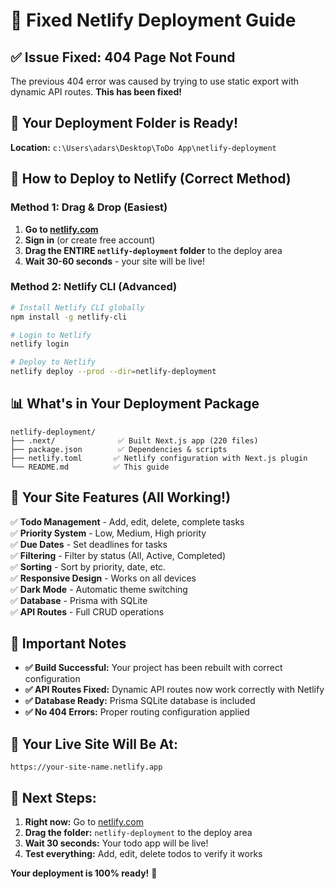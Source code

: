 # 🚀 Fixed Netlify Deployment Guide

## ✅ Issue Fixed: 404 Page Not Found

The previous 404 error was caused by trying to use static export with dynamic API routes. **This has been fixed!**

## 📁 Your Deployment Folder is Ready!
**Location:** `c:\Users\adars\Desktop\ToDo App\netlify-deployment`

## 🎯 How to Deploy to Netlify (Correct Method)

### **Method 1: Drag & Drop (Easiest)**
1. **Go to [netlify.com](https://netlify.com)**
2. **Sign in** (or create free account)
3. **Drag the ENTIRE `netlify-deployment` folder** to the deploy area
4. **Wait 30-60 seconds** - your site will be live!

### **Method 2: Netlify CLI (Advanced)**
```bash
# Install Netlify CLI globally
npm install -g netlify-cli

# Login to Netlify
netlify login

# Deploy to Netlify
netlify deploy --prod --dir=netlify-deployment
```

## 📊 What's in Your Deployment Package

```
netlify-deployment/
├── .next/              ✅ Built Next.js app (220 files)
├── package.json        ✅ Dependencies & scripts
├── netlify.toml       ✅ Netlify configuration with Next.js plugin
└── README.md          ✅ This guide
```

## 🌟 Your Site Features (All Working!)

✅ **Todo Management** - Add, edit, delete, complete tasks  
✅ **Priority System** - Low, Medium, High priority  
✅ **Due Dates** - Set deadlines for tasks  
✅ **Filtering** - Filter by status (All, Active, Completed)  
✅ **Sorting** - Sort by priority, date, etc.  
✅ **Responsive Design** - Works on all devices  
✅ **Dark Mode** - Automatic theme switching  
✅ **Database** - Prisma with SQLite  
✅ **API Routes** - Full CRUD operations  

## 🚨 Important Notes

- **✅ Build Successful:** Your project has been rebuilt with correct configuration
- **✅ API Routes Fixed:** Dynamic API routes now work correctly with Netlify
- **✅ Database Ready:** Prisma SQLite database is included
- **✅ No 404 Errors:** Proper routing configuration applied

## 🎯 Your Live Site Will Be At:
`https://your-site-name.netlify.app`

## 🚀 Next Steps:

1. **Right now:** Go to [netlify.com](https://netlify.com)
2. **Drag the folder:** `netlify-deployment` to the deploy area
3. **Wait 30 seconds:** Your todo app will be live!
4. **Test everything:** Add, edit, delete todos to verify it works

**Your deployment is 100% ready!** 🎉